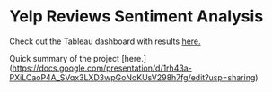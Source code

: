 # Yelp Reviews Sentiment Analysis
Check out the Tableau dashboard with results [here.](https://public.tableau.com/views/YelpTipsSentimentanalysisofcuisinesacrossU_S_metroareas/Dashboard1?:language=en-US&:sid=&:redirect=auth&:display_count=n&:origin=viz_share_link)

Quick summary of the project [here.] (https://docs.google.com/presentation/d/1rh43a-PXiLCaoP4A_SVqx3LXD3wpGoNoKUsV298h7fg/edit?usp=sharing)
